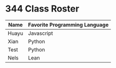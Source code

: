 # 344 Class Roster

| Name      | Favorite Programming Language |
|-----------|-------------------------------|
| Huayu     | Javascript                    |
| Xian      | Python                        |
| Test      | Python                        |
| Nels      | Lean                          | 

